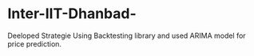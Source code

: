 # Inter-IIT-Dhanbad-

Deeloped Strategie Using Backtesting library and used ARIMA model for price prediction.
